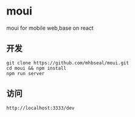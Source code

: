 # moui
moui for mobile web,base on react

## 开发
    git clone https://github.com/mhbseal/moui.git
    cd moui && npm install
    npm run server

## 访问
    http://localhost:3333/dev
